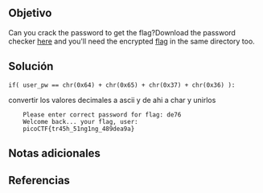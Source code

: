 ## Objetivo
Can you crack the password to get the flag?Download the password checker [here](https://artifacts.picoctf.net/c/13/level2.py) and you'll need the encrypted [flag](https://artifacts.picoctf.net/c/13/level2.flag.txt.enc) in the same directory too.
## Solución
```
if( user_pw == chr(0x64) + chr(0x65) + chr(0x37) + chr(0x36) ):
```
convertir los valores decimales a ascii y de ahi a char y unirlos

```
	Please enter correct password for flag: de76
	Welcome back... your flag, user:
	picoCTF{tr45h_51ng1ng_489dea9a}

```

## Notas adicionales

## Referencias
